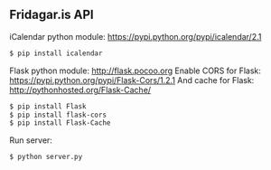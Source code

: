## Fridagar.is API

iCalendar python module: https://pypi.python.org/pypi/icalendar/2.1

```sh
$ pip install icalendar
```

Flask python module: http://flask.pocoo.org
Enable CORS for Flask: https://pypi.python.org/pypi/Flask-Cors/1.2.1
And cache for Flask: http://pythonhosted.org/Flask-Cache/

```sh
$ pip install Flask
$ pip install flask-cors
$ pip install Flask-Cache
```

Run server:
```sh
$ python server.py
```